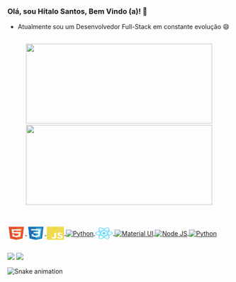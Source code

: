 
### Olá, sou Hítalo Santos, Bem Vindo (a)! 👋

- Atualmente sou um Desenvolvedor Full-Stack em constante evolução 😄
##
<div align="center">
  <a href="https://github.com/hitaloss">
  <img height="180em" width="420em" src="https://github-readme-stats.vercel.app/api?username=hitaloss&show_icons=true&theme=dracula&include_all_commits=true&count_private=true"/>
  <img height="180em" width="420em" src="https://github-readme-stats.vercel.app/api/top-langs/?username=hitaloss&layout=compact&langs_count=7&theme=dracula"/>
</div>

##

<div style="display: inline_block"><br>
  <img align="center" alt="HTML" height="30" width="40" src="https://raw.githubusercontent.com/devicons/devicon/master/icons/html5/html5-original.svg">
  <img align="center" alt="CSS" height="30" width="40" src="https://raw.githubusercontent.com/devicons/devicon/master/icons/css3/css3-original.svg">
  <img align="center" alt="Js" height="30" width="40" src="https://raw.githubusercontent.com/devicons/devicon/master/icons/javascript/javascript-plain.svg">
  <img align="center" alt="Python" height="30" width="40" src="https://cdn.jsdelivr.net/gh/devicons/devicon/icons/typescript/typescript-original.svg">
  <img align="center" alt="React" height="30" width="40" src="https://raw.githubusercontent.com/devicons/devicon/master/icons/react/react-original.svg">
  <img align="center" alt="Material UI" height="30" width="40" src="https://cdn.jsdelivr.net/gh/devicons/devicon/icons/materialui/materialui-original.svg">
  <img align="center" alt="Node JS" height="30" width="40" src="https://cdn.jsdelivr.net/gh/devicons/devicon/icons/nodejs/nodejs-original.svg">
  <img align="center" alt="Python" height="30" width="40" src="https://cdn.jsdelivr.net/gh/devicons/devicon/icons/python/python-original.svg">
  
</div>

##

<div> 
  <a href = "https://mail.google.com/mail/u/0/?fs=1&tf=cm&to=hitalo.2014.hs@gmail.com&subject=Solicita%C3%A7%C3%A3o+de+contato&body=Ol%C3%A1,%0A%0A+Estou+entrando+em+contato+afim+de+saber+um+pouco+mais+sobre+voc%C3%AA.+%0A%0APor+favor+retorne+este+email+assim+que+puder,+obrigado!+%0A%0ACaso+este+retorno+demore,+tentarei+entrar+em+contato+em+outro+momento.%0A%0A%0AAtenciosamente,%20%0A%0A%0A%0A"><img src="https://img.shields.io/badge/-Gmail-%23333?style=for-the-badge&logo=gmail&logoColor=white" target="_blank"></a>
  <a href="https://www.linkedin.com/in/hitalosantossilva/" target="_blank"><img src="https://img.shields.io/badge/-LinkedIn-%230077B5?style=for-the-badge&logo=linkedin&logoColor=white" target="_blank"></a> 
 
  ![Snake animation](https://github.com/hitaloss/hitaloss/blob/output/github-contribution-grid-snake.svg)
 
</div>
